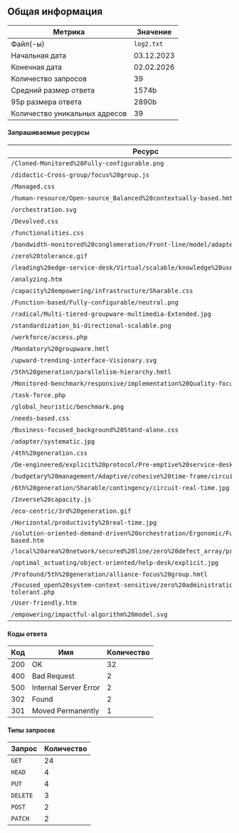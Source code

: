 ## Общая информация
| Метрика | Значение 
| --- | --- | 
| Файл(-ы) | `log2.txt` 
| Начальная дата | 03.12.2023 
| Конечная дата | 02.02.2026 
| Количество запросов | 39 
| Средний размер ответа | 1574b 
| 95p размера ответа | 2890b 
| Количество уникальных адресов | 39 

#### Запрашиваемые ресурсы

| Ресурс | Количество 
| --- | --- | 
| `/Cloned-Monitored%20Fully-configurable.png` | 1 
| `/didactic-Cross-group/focus%20group.js` | 1 
| `/Managed.css` | 1 
| `/human-resource/Open-source_Balanced%20contextually-based.hmtl` | 1 
| `/orchestration.svg` | 1 
| `/Devolved.css` | 1 
| `/functionalities.css` | 1 
| `/bandwidth-monitored%20conglomeration/Front-line/model/adapter.svg` | 1 
| `/zero%20tolerance.gif` | 1 
| `/leading%20edge-service-desk/Virtual/scalable/knowledge%20user.js` | 1 
| `/analyzing.htm` | 1 
| `/capacity%20empowering/infrastructure/Sharable.css` | 1 
| `/Function-based/Fully-configurable/neutral.png` | 1 
| `/radical/Multi-tiered-groupware-multimedia-Extended.jpg` | 1 
| `/standardization_bi-directional-scalable.png` | 1 
| `/workforce/access.php` | 1 
| `/Mandatory%20groupware.hmtl` | 1 
| `/upward-trending-interface-Visionary.svg` | 1 
| `/5th%20generation/parallelism-hierarchy.hmtl` | 1 
| `/Monitored-benchmark/responsive/implementation%20Quality-focused.png` | 1 
| `/task-force.php` | 1 
| `/global_heuristic/benchmark.png` | 1 
| `/needs-based.css` | 1 
| `/Business-focused_background%20Stand-alone.css` | 1 
| `/adapter/systematic.jpg` | 1 
| `/4th%20generation.css` | 1 
| `/De-engineered/explicit%20protocol/Pre-emptive%20service-desk.php` | 1 
| `/budgetary%20management/Adaptive/cohesive%20time-frame/circuit.php` | 1 
| `/6th%20generation/Sharable/contingency/circuit-real-time.jpg` | 1 
| `/Inverse%20capacity.js` | 1 
| `/eco-centric/3rd%20generation.gif` | 1 
| `/Horizontal/productivity%20real-time.jpg` | 1 
| `/solution-oriented-demand-driven%20orchestration/Ergonomic/Function-based.htm` | 1 
| `/local%20area%20network/secured%20line/zero%20defect_array/parallelism.svg` | 1 
| `/optimal_actuating/object-oriented/help-desk/explicit.jpg` | 1 
| `/Profound/5th%20generation/alliance-focus%20group.hmtl` | 1 
| `/Focused_open%20system-context-sensitive/zero%20administration%20fault-tolerant.php` | 1 
| `/User-friendly.htm` | 1 
| `/empowering/impactful-algorithm%20model.svg` | 1 

#### Коды ответа

| Код | Имя | Количество 
| --- | --- | --- | 
| 200 | OK | 32 
| 400 | Bad Request | 2 
| 500 | Internal Server Error | 2 
| 302 | Found | 2 
| 301 | Moved Permanently | 1 

#### Типы запросов

| Запрос | Количество 
| --- | --- | 
| `GET` | 24 
| `HEAD` | 4 
| `PUT` | 4 
| `DELETE` | 3 
| `POST` | 2 
| `PATCH` | 2 

